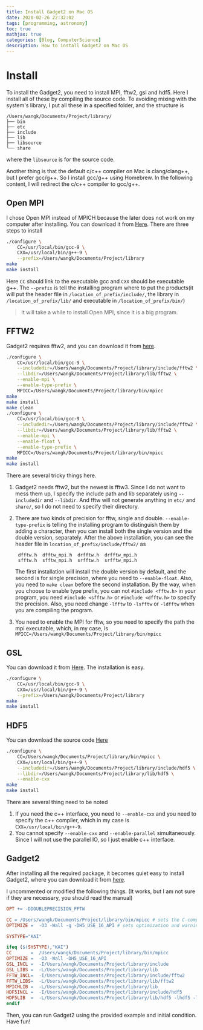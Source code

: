 ```yaml
---
title: Install Gadget2 on Mac OS
date: 2020-02-26 22:32:02
tags: [programming, astronomy]
toc: true
mathjax: true
categories: [Blog, ComputerScience]
description: How to install Gadget2 on Mac OS
---
```


# Install

To install the Gadget2, you need to install MPI, fftw2, gsl and hdf5. Here I
install all of these by compiling the source code. To avoiding mixing with the
system's library, I put all these in a specified folder, and the structure is

```
/Users/wangk/Documents/Project/library/
├── bin
├── etc
├── include
├── lib
├── libsource
└── share
```

where the `libsource` is for the source code.

Another thing is that the default c/c++ compiler on Mac is clang/clang++, but I
prefer gcc/g++. So I install gcc/g++ using Homebrew. In the following content, I
will redirect the c/c++ compiler to gcc/g++.

## Open MPI

I chose Open MPI instead of MPICH because the later does not work on my computer
after installing. You can download it from
[Here](https://www.open-mpi.org/software/ompi/v4.0/). There are three steps to
install

```sh
./configure \
    CC=/usr/local/bin/gcc-9 \
    CXX=/usr/local/bin/g++-9 \
    --prefix=/Users/wangk/Documents/Project/library
make
make install
```

Here `CC` should link to the executable gcc and `CXX` should be executable g++.
The `--prefix` is tell the installing program where to put the products(it will
put the header file in `/location_of_prefix/include/`, the library in
`/location_of_prefix/lib/` and executable in `/location_of_prefix/bin/`)

> It will take a while to install Open MPI, since it is a big program.

## FFTW2

Gadget2 requires fftw2, and you can download it from
[here](http://www.fftw.org/download.html).

```sh
./configure \
    CC=/usr/local/bin/gcc-9 \
    --includedir=/Users/wangk/Documents/Project/library/include/fftw2 \
    --libdir=/Users/wangk/Documents/Project/library/lib/fftw2 \
    --enable-mpi \
    --enable-type-prefix \
    MPICC=/Users/wangk/Documents/Project/library/bin/mpicc
make
make install
make clean
./configure \
    CC=/usr/local/bin/gcc-9 \
    --includedir=/Users/wangk/Documents/Project/library/include/fftw2 \
    --libdir=/Users/wangk/Documents/Project/library/lib/fftw2 \
    --enable-mpi \
    --enable-float \
    --enable-type-prefix \
    MPICC=/Users/wangk/Documents/Project/library/bin/mpicc
make
make install
```

There are several tricky things here.

1. Gadget2 needs fftw2, but the newest is fftw3. Since I do not want to mess
   them up, I specify the include path and lib separately using `--includedir`
   and `--libdir`. And fftw will not generate anything in `etc/` and `share/`,
   so I do not need to specify their directory.
2. There are two kinds of precision for fftw, single and double.
   `--enable-type-prefix` is telling the installing program to distinguish them
   by adding a character, then you can install both the single version and the
   double version, separately. After the above installation, you can see the
   header file in `location_of_prefix/include/fftw2/` as

    ```
     dfftw.h  dfftw_mpi.h  drfftw.h  drfftw_mpi.h
     sfftw.h  sfftw_mpi.h  srfftw.h  srfftw_mpi.h
    ```

    The first installation will install the double version by default, and the
    second is for single precision, where you need to `--enable-float`. Also,
    you need to `make clean` before the second installation. By the way, when
    you choose to enable type prefix, you can not `#include <fftw.h>` in your
    program, you need `#include <sfftw.h>` or `#include <dfftw.h>` to specify
    the precision. Also, you need change `-lfftw` to `-lsfftw` or `-ldfftw` when
    you are compiling the program.

3. You need to enable the MPI for fftw, so you need to specify the path the mpi
   executable, which, in my case, is
   `MPICC=/Users/wangk/Documents/Project/library/bin/mpicc`

## GSL

You can download it from [Here](https://www.gnu.org/software/gsl/). The
installation is easy.

```sh
./configure \
    CC=/usr/local/bin/gcc-9 \
    CXX=/usr/local/bin/g++-9 \
    --prefix=/Users/wangk/Documents/Project/library
make
make install
```

## HDF5

You can download the source code
[Here](https://www.hdfgroup.org/downloads/hdf5/source-code/)

```sh
./configure \
    CC=/Users/wangk/Documents/Project/library/bin/mpicc \
    CXX=/usr/local/bin/g++-9 \
    --includedir=/Users/wangk/Documents/Project/library/include/hdf5 \
    --libdir=/Users/wangk/Documents/Project/library/lib/hdf5 \
    --enable-cxx
make
make install
```

There are several thing need to be noted

1. If you need the c++ interface, you need to `--enable-cxx` and you need to
   specify the c++ compiler, which in my case is `CXX=/usr/local/bin/g++-9`.
2. You cannot specify `--enable-cxx` and `--enable-parallel` simultaneously.
   Since I will not use the parallel IO, so I just enable c++ interface.

## Gadget2

After installing all the required package, it becomes quiet easy to install
Gadget2, where you can download it from
[here](https://wwwmpa.mpa-garching.mpg.de/gadget/).

I uncommented or modified the following things. (It works, but I am not sure if
they are necessary, you should read the manual)

```makefile
OPT += -DDOUBLEPRECISION_FFTW

CC = /Users/wangk/Documents/Project/library/bin/mpicc # sets the C-compiler
OPTIMIZE =  -O3 -Wall -g -DH5_USE_16_API # sets optimization and warning flags

SYSTYPE="KAI"

ifeq ($(SYSTYPE),"KAI")
CC       =  /Users/wangk/Documents/Project/library/bin/mpicc
OPTIMIZE =  -O3 -Wall -DH5_USE_16_API
GSL_INCL =  -I/Users/wangk/Documents/Project/library/include
GSL_LIBS =  -L/Users/wangk/Documents/Project/library/lib
FFTW_INCL=  -I/Users/wangk/Documents/Project/library/include/fftw2
FFTW_LIBS=  -L/Users/wangk/Documents/Project/library/lib/fftw2
MPICHLIB =  -L/Users/wangk/Documents/Project/library/lib
HDF5INCL =  -I/Users/wangk/Documents/Project/library/include/hdf5
HDF5LIB  =  -L/Users/wangk/Documents/Project/library/lib/hdf5 -lhdf5 -lz
endif
```

Then, you can run Gadget2 using the provided example and initial condition. Have
fun!
